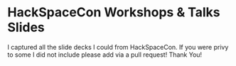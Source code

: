 # HackSpaceCon Workshops & Talks Slides

I captured all the slide decks I could from HackSpaceCon. If you were privy to some I did not include please add via a pull request! Thank You!
